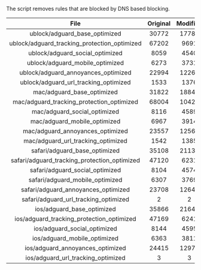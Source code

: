 The script removes rules that are blocked by DNS based blocking.


| File | Original | Modified |
|:----:|:-----:|:-----:|
| ublock/adguard_base_optimized | 30772 | 17789 |
| ublock/adguard_tracking_protection_optimized | 67202 | 9691 |
| ublock/adguard_social_optimized | 8059 | 4540 |
| ublock/adguard_mobile_optimized | 6273 | 3731 |
| ublock/adguard_annoyances_optimized | 22994 | 12261 |
| ublock/adguard_url_tracking_optimized | 1533 | 1376 |
| mac/adguard_base_optimized | 31822 | 18848 |
| mac/adguard_tracking_protection_optimized | 68004 | 10425 |
| mac/adguard_social_optimized | 8116 | 4589 |
| mac/adguard_mobile_optimized | 6967 | 3914 |
| mac/adguard_annoyances_optimized | 23557 | 12568 |
| mac/adguard_url_tracking_optimized | 1542 | 1385 |
| safari/adguard_base_optimized | 35108 | 21136 |
| safari/adguard_tracking_protection_optimized | 47120 | 6231 |
| safari/adguard_social_optimized | 8104 | 4574 |
| safari/adguard_mobile_optimized | 6307 | 3769 |
| safari/adguard_annoyances_optimized | 23708 | 12645 |
| safari/adguard_url_tracking_optimized | 2 | 2 |
| ios/adguard_base_optimized | 35866 | 21644 |
| ios/adguard_tracking_protection_optimized | 47169 | 6241 |
| ios/adguard_social_optimized | 8144 | 4595 |
| ios/adguard_mobile_optimized | 6363 | 3811 |
| ios/adguard_annoyances_optimized | 24415 | 12978 |
| ios/adguard_url_tracking_optimized | 3 | 3 |